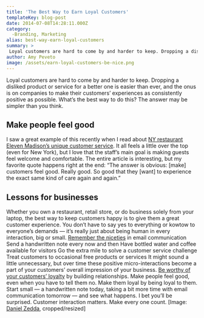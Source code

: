 ```yaml
---
title: 'The Best Way to Earn Loyal Customers'
templateKey: blog-post
date: 2014-07-08T14:28:11.000Z
category: 
  -Branding, Marketing
alias: best-way-earn-loyal-customers
summary: > 
 Loyal customers are hard to come by and harder to keep. Dropping a disliked product or service for a better one is easier than ever, and the onus is on companies to make their customers’ experiences as consistently positive as possible. What’s the best way to do this? The answer may be simpler than you think.
author: Amy Peveto
image: /assets/earn-loyal-customers-be-nice.png
---
```


Loyal customers are hard to come by and harder to keep. Dropping a disliked product or service for a better one is easier than ever, and the onus is on companies to make their customers’ experiences as consistently positive as possible. What’s the best way to do this? The answer may be simpler than you think.

Make people feel good
---------------------

I saw a great example of this recently when I read about [NY restaurant Eleven Madison’s unique customer service](http://www.grubstreet.com/2014/04/eleven-madison-park-foh-staff-detailed-look.html). It all feels a little over the top (even for New York), but I love that the staff’s main goal is making guests feel welcome and comfortable. The entire article is interesting, but my favorite quote happens right at the end: “The answer is obvious: \[make\] customers feel good. Really good. So good that they \[want\] to experience the exact same kind of care again and again.”

Lessons for businesses
----------------------

Whether you own a restaurant, retail store, or do business solely from your laptop, the best way to keep customers happy is to give them a great customer experience. You don’t have to say yes to everything or kowtow to everyone’s demands — it’s really just about being human in every interaction, big or small. [Remember the niceties](http://www.hugedomains.com/domain_profile.cfm?d=socialsolutionscollective&e=com) in email communication Send a handwritten note every now and then Have bottled water and coffee available for visitors Go the extra mile to solve a customer service challenge Treat customers to occasional free products or services It might sound a little unnecessary, but over time these positive micro-interactions become a part of your customers’ overall impression of your business. [Be worthy of your customers’ loyalty](/insights/build-relationships-build-wallet-share) by building relationships. Make people feel good, even when you have to tell them no. Make them loyal by being loyal to them. Start small — a handwritten note today, taking a bit more time with email communication tomorrow — and see what happens. I bet you’ll be surprised. Customer interaction matters. Make every one count. \[Image: [Daniel Zedda](https://www.flickr.com/photos/astragony/10349821713/in/photolist-gLzxpX-kaar98-8dQKWs-hP6izL-fnFySv-duhC8s-dubYSH-dubZUZ-duc51k-e211Fe-duhAzJ-dhL64H-dhKGic-dhKUsm-dhKVG2-dhLvMz-dhKRXJ-dhL8gc-dhLh9Q-dhL9BU-duhEbW-dhLw4C-9UBP8a-c5LfXm-dhKTDB-dhKJLm-dhL29e-dhKHX1-hdYXHg-7BYP9j-hdZb7A-dhLkrY-dhKFxr-dhKVi7-dhKRzS-dhKGDP-dhKXLr-dhLsc9-dhKFvC-dhLvdA-dhL1JH-dhKKer-dhKLsd-dhLkVs-bAnyxR-bAnyJ2-9UUSXU-dhL729-dhLpYA-dhKHWX), cropped/resized\]